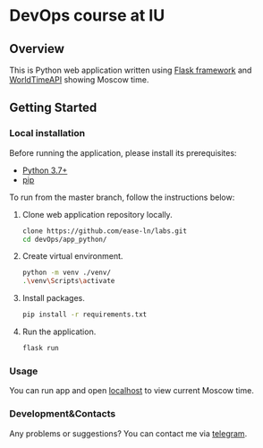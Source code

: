 # DevOps course at IU

## Overview

This is Python web application written using [Flask framework](https://flask.palletsprojects.com/en/2.2.x/) and [WorldTimeAPI](http://worldtimeapi.org) showing Moscow time.

## Getting Started

### Local installation

Before running the application, please install its prerequisites:

* [Python 3.7+](https://www.python.org/downloads/)
* [pip](https://pip.pypa.io/en/stable/installation/)

To run from the master branch, follow the instructions below:

1. Clone web application repository locally.

    ```bash
    clone https://github.com/ease-ln/labs.git
    cd devOps/app_python/
    ```

2. Create virtual environment.

    ```bash
    python -m venv ./venv/
    .\venv\Scripts\activate
    ```

3. Install packages.

    ```bash
    pip install -r requirements.txt
    ```

4. Run the application.

    ```bash
    flask run
    ```

### Usage

You can run app and open [localhost](http://localhost:5000/) to view current Moscow time.

### Development&Contacts

Any problems or suggestions? You can contact me via [telegram](https://t.me/ease_l).
